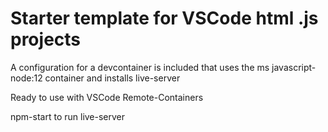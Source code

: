 # Starter template for VSCode html .js projects

A configuration for a devcontainer is included that uses the ms javascript-node:12 container and installs live-server

Ready to use with VSCode Remote-Containers

npm-start to run live-server